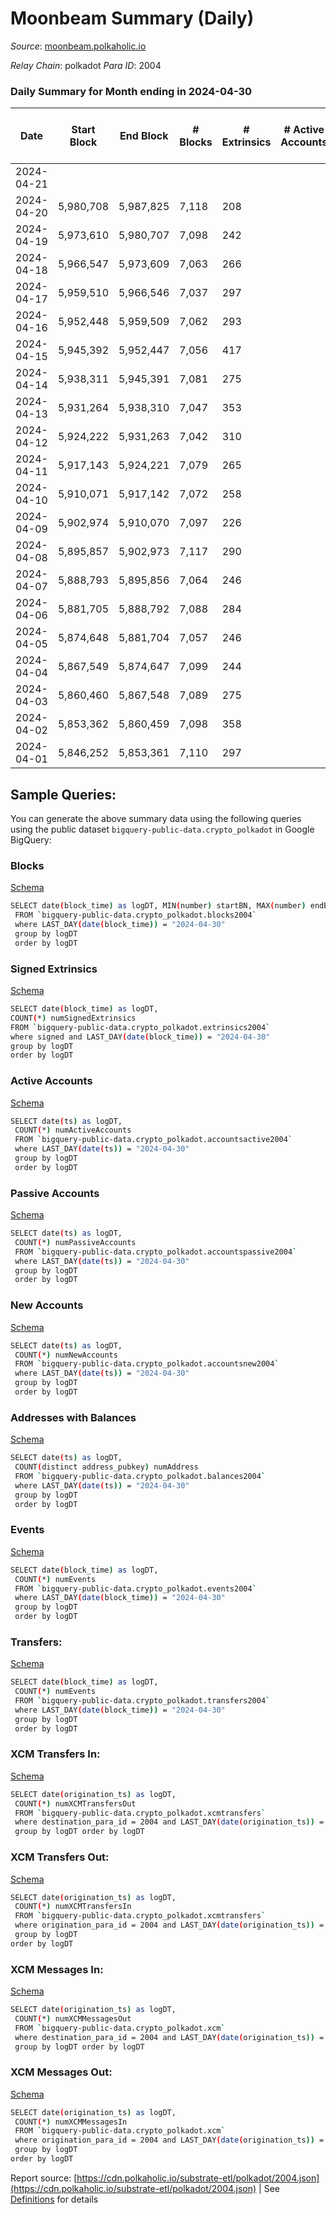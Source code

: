 # Moonbeam Summary (Daily)

_Source_: [moonbeam.polkaholic.io](https://moonbeam.polkaholic.io)

*Relay Chain*: polkadot
*Para ID*: 2004



### Daily Summary for Month ending in 2024-04-30


| Date    | Start Block | End Block | # Blocks | # Extrinsics | # Active Accounts | # Passive Accounts | # New Accounts | # Addresses | # Events  | # Transfers ($USD) | # XCM Transfers In ($USD) | # XCM Transfers Out ($USD) | # XCM In | # XCM Out | Issues |
|---------|-------------|-----------|----------|--------------|-------------------|--------------------|----------------|-------------|-----------|--------------------|---------------------------|----------------------------|----------|-----------|--------|
| 2024-04-21 |  |  |  |  |  |  |  |  |  |   |   |   |  |  |  |
| 2024-04-20 | 5,980,708 | 5,987,825 | 7,118 | 208 |  |  |  |  | 839,606 | 37,426 ($1,439,746.49) |   |   |  |  |  |
| 2024-04-19 | 5,973,610 | 5,980,707 | 7,098 | 242 |  |  |  |  | 875,250 | 36,305 ($3,142,353.38) |   |   |  |  |  |
| 2024-04-18 | 5,966,547 | 5,973,609 | 7,063 | 266 |  |  |  |  | 895,345 | 41,403 ($2,592,715.57) |   |   |  |  |  |
| 2024-04-17 | 5,959,510 | 5,966,546 | 7,037 | 297 |  |  |  |  | 1,006,051 | 46,535 ($2,720,068.79) |   |   |  |  |  |
| 2024-04-16 | 5,952,448 | 5,959,509 | 7,062 | 293 |  |  |  | 1,718,434 | 933,369 | 45,687 ($4,904,842.75) |   |   |  |  |  |
| 2024-04-15 | 5,945,392 | 5,952,447 | 7,056 | 417 |  |  |  | 1,717,279 | 1,025,006 | 46,281 ($6,507,832.82) |   |   |  |  |  |
| 2024-04-14 | 5,938,311 | 5,945,391 | 7,081 | 275 |  |  |  | 1,716,085 | 1,985,675 | 102,916 ($5,031,834.86) |   |   |  |  |  |
| 2024-04-13 | 5,931,264 | 5,938,310 | 7,047 | 353 |  |  |  | 1,774,023 | 1,179,315 | 58,117 ($11,078,655.98) |   |   |  |  |  |
| 2024-04-12 | 5,924,222 | 5,931,263 | 7,042 | 310 |  |  |  | 1,772,960 | 1,371,297 | 70,109 ($6,449,595.96) |   |   |  |  |  |
| 2024-04-11 | 5,917,143 | 5,924,221 | 7,079 | 265 |  |  |  | 1,790,811 | 1,547,047 | 79,121 ($12,125,739.69) |   |   |  |  |  |
| 2024-04-10 | 5,910,071 | 5,917,142 | 7,072 | 258 |  |  |  | 1,829,164 | 1,535,965 | 64,907 ($5,212,131.41) |   |   |  |  |  |
| 2024-04-09 | 5,902,974 | 5,910,070 | 7,097 | 226 |  |  |  | 1,847,666 | 1,186,558 | 39,921 ($4,587,529.39) |   |   |  |  |  |
| 2024-04-08 | 5,895,857 | 5,902,973 | 7,117 | 290 |  |  |  | 1,846,590 | 1,106,358 | 42,164 ($8,136,977.84) |   |   |  |  |  |
| 2024-04-07 | 5,888,793 | 5,895,856 | 7,064 | 246 |  |  |  | 1,845,155 | 1,865,998 | 124,970 ($5,679,409.98) |   |   |  |  |  |
| 2024-04-06 | 5,881,705 | 5,888,792 | 7,088 | 284 |  |  |  | 1,929,549 | 1,520,589 | 44,261 ($3,680,921.11) |   |   |  |  |  |
| 2024-04-05 | 5,874,648 | 5,881,704 | 7,057 | 246 |  |  |  | 1,936,958 | 1,422,037 | 36,418 ($3,072,295.56) |   |   |  |  |  |
| 2024-04-04 | 5,867,549 | 5,874,647 | 7,099 | 244 |  |  |  | 1,935,782 | 2,081,686 | 155,681 ($4,970,480.73) |   |   |  |  |  |
| 2024-04-03 | 5,860,460 | 5,867,548 | 7,089 | 275 |  |  |  | 1,934,801 | 1,877,557 | 83,823 ($6,411,067.66) |   |   |  |  |  |
| 2024-04-02 | 5,853,362 | 5,860,459 | 7,098 | 358 |  |  |  | 1,933,975 | 1,881,545 | 117,502 ($8,297,080.35) |   |   |  |  |  |
| 2024-04-01 | 5,846,252 | 5,853,361 | 7,110 | 297 |  |  |  | 1,932,447 | 1,885,195 | 123,000 ($7,399,414.10) |   |   |  |  |  |

## Sample Queries:
You can generate the above summary data using the following queries using the public dataset `bigquery-public-data.crypto_polkadot` in Google BigQuery:


### Blocks 

[Schema](https://github.com/colorfulnotion/substrate-etl/blob/main/schema/blocks.json)

```bash
SELECT date(block_time) as logDT, MIN(number) startBN, MAX(number) endBN, COUNT(*) numBlocks 
 FROM `bigquery-public-data.crypto_polkadot.blocks2004`  
 where LAST_DAY(date(block_time)) = "2024-04-30" 
 group by logDT 
 order by logDT
```

### Signed Extrinsics 

[Schema](https://github.com/colorfulnotion/substrate-etl/blob/main/schema/extrinsics.json)

```bash
SELECT date(block_time) as logDT, 
COUNT(*) numSignedExtrinsics 
FROM `bigquery-public-data.crypto_polkadot.extrinsics2004`  
where signed and LAST_DAY(date(block_time)) = "2024-04-30" 
group by logDT 
order by logDT
```

### Active Accounts 

[Schema](https://github.com/colorfulnotion/substrate-etl/blob/main/schema/accountsactive.json)

```bash
SELECT date(ts) as logDT, 
 COUNT(*) numActiveAccounts 
 FROM `bigquery-public-data.crypto_polkadot.accountsactive2004` 
 where LAST_DAY(date(ts)) = "2024-04-30" 
 group by logDT 
 order by logDT
```

### Passive Accounts 

[Schema](https://github.com/colorfulnotion/substrate-etl/blob/main/schema/accountspassive.json)

```bash
SELECT date(ts) as logDT, 
 COUNT(*) numPassiveAccounts 
 FROM `bigquery-public-data.crypto_polkadot.accountspassive2004` 
 where LAST_DAY(date(ts)) = "2024-04-30" 
 group by logDT 
 order by logDT
```

### New Accounts 

[Schema](https://github.com/colorfulnotion/substrate-etl/blob/main/schema/accountsnew.json)

```bash
SELECT date(ts) as logDT, 
 COUNT(*) numNewAccounts 
 FROM `bigquery-public-data.crypto_polkadot.accountsnew2004` 
 where LAST_DAY(date(ts)) = "2024-04-30" 
 group by logDT
 order by logDT
```

### Addresses with Balances 

[Schema](https://github.com/colorfulnotion/substrate-etl/blob/main/schema/balances.json)

```bash
SELECT date(ts) as logDT,
 COUNT(distinct address_pubkey) numAddress 
 FROM `bigquery-public-data.crypto_polkadot.balances2004` 
 where LAST_DAY(date(ts)) = "2024-04-30" 
 group by logDT 
 order by logDT
```

### Events 

[Schema](https://github.com/colorfulnotion/substrate-etl/blob/main/schema/events.json)

```bash
SELECT date(block_time) as logDT, 
 COUNT(*) numEvents 
 FROM `bigquery-public-data.crypto_polkadot.events2004` 
 where LAST_DAY(date(block_time)) = "2024-04-30" 
 group by logDT 
 order by logDT
```

### Transfers:

[Schema](https://github.com/colorfulnotion/substrate-etl/blob/main/schema/transfers.json)

```bash
SELECT date(block_time) as logDT, 
 COUNT(*) numEvents 
 FROM `bigquery-public-data.crypto_polkadot.transfers2004` 
 where LAST_DAY(date(block_time)) = "2024-04-30" 
 group by logDT 
 order by logDT
```

### XCM Transfers In: 

[Schema](https://github.com/colorfulnotion/substrate-etl/blob/main/schema/xcmtransfers.json)

```bash
SELECT date(origination_ts) as logDT, 
 COUNT(*) numXCMTransfersOut 
 FROM `bigquery-public-data.crypto_polkadot.xcmtransfers` 
 where destination_para_id = 2004 and LAST_DAY(date(origination_ts)) = "2024-04-30" 
 group by logDT order by logDT
```

### XCM Transfers Out: 

[Schema](https://github.com/colorfulnotion/substrate-etl/blob/main/schema/xcmtransfers.json)

```bash
SELECT date(origination_ts) as logDT, 
 COUNT(*) numXCMTransfersIn 
 FROM `bigquery-public-data.crypto_polkadot.xcmtransfers` 
 where origination_para_id = 2004 and LAST_DAY(date(origination_ts)) = "2024-04-30" 
 group by logDT 
order by logDT
```

### XCM Messages In: 

[Schema](https://github.com/colorfulnotion/substrate-etl/blob/main/schema/xcm.json)

```bash
SELECT date(origination_ts) as logDT, 
 COUNT(*) numXCMMessagesOut 
 FROM `bigquery-public-data.crypto_polkadot.xcm` 
 where destination_para_id = 2004 and LAST_DAY(date(origination_ts)) = "2024-04-30" 
 group by logDT order by logDT
```

### XCM Messages Out: 

[Schema](https://github.com/colorfulnotion/substrate-etl/blob/main/schema/xcm.json)

```bash
SELECT date(origination_ts) as logDT, 
 COUNT(*) numXCMMessagesIn 
 FROM `bigquery-public-data.crypto_polkadot.xcm` 
 where origination_para_id = 2004 and LAST_DAY(date(origination_ts)) = "2024-04-30" 
 group by logDT 
order by logDT
```


Report source: [https://cdn.polkaholic.io/substrate-etl/polkadot/2004.json](https://cdn.polkaholic.io/substrate-etl/polkadot/2004.json) | See [Definitions](/DEFINITIONS.md) for details
